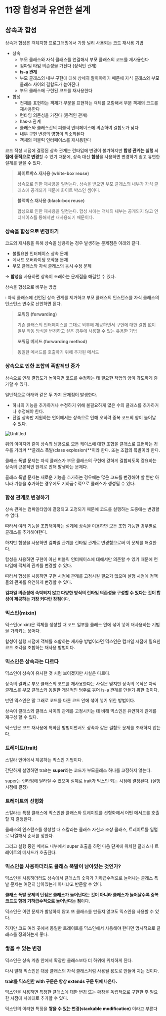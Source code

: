# 11장 합성과 유연한 설계

## 상속과 합성

상속과 합성은 객체지향 프로그래밍에서 가장 널리 사용되는 코드 재사용 기법

- 상속
    - 부모 클래스와 자식 클래스를 연결해서 부모 클래스의 코드를 재사용한다
    - 컴파일 타임 의존성을 가진다 (정적인 관계)
    - **is-a 관계**
    - 부모 클래스의 내부 구현에 대해 상세히 알아야하기 때문에 자식 클래스와 부모 클래스 사이의 결합도가 높아진다
    - 부모 클래스에 구현된 코드를 재사용한다
- 합성
    - 전체를 표현하는 객체가 부분을 표현하는 객체를 포함해서 부분 객체의 코드를 재사용한다
    - 런타임 의존성을 가진다 (동적인 관계)
    - has-a 관계
    - 클래스와 클래스간의 퍼블릭 인터페이스에 의존하여 결합도가 낮다
    - 내부 구현 변경의 영향이 최소화된다
    - 객체의 퍼블릭 인터페이스를 재사용한다
    

코드 작성 시점에 결정된 상속 관계는 런타임에 변경이 불가하지만 **합성 관계는 실행 시점에 동적으로 변경**할 수 있기 때문에,
상속 대신 **합성**을 사용하면 변경하기 쉽고 유연한 설계를 얻을 수 있다. 

> **화이트박스 재사용 (white-box reuse)**
> 
> 
> 상속으로 인한 재사용을 일컫는다. 상속을 받으면 부모 클래스의 내부가 자식 클래스에 공개되기 때문에 화이트 박스인 셈이다.
> 

> **블랙박스 재사용 (black-box reuse)**
> 
> 
> 합성으로 인한 재사용을 일컫는다. 합성 시에는 객체의 내부는 공개되지 않고 인터페이스를 통해서만 재사용되기 때문이다.
> 

### 상속을 합성으로 변경하기

코드의 재사용을 위해 상속을 남용하는 경우 발생하는 문제점은 아래와 같다.

- 불필요한 인터페이스 상속 문제
- 메서드 오버라이딩 오작용 문제
- 부모 클래스와 자식 클래스의 동시 수정 문제

→ **합성**을 사용하면 상속이 초래하는 문제점을 해결할 수 있다.

상속을 합성으로 바꾸는 방법

: 자식 클래스에 선언된 상속 관계를 제거하고 부모 클래스의 인스턴스를 자식 클래스의 인스턴스 변수로 선언하면 된다. 

> **포워딩 (forwarding)**
> 
> 
> 기존 클래스의 인터페이스를 그대로 외부에 제공하면서 구현에 대한 결합 없이 일부 작동 방식을 변경하고 싶은 경우에 사용할 수 있는 유용한 기법
> 
> **포워딩 메서드 (forwarding method)**
> 
> 동일한 메서드를 호출하기 위해 추가된 메서드
> 

### 상속으로 인한 조합의 폭발적인 증가

상속으로 인해 결합도가 높아지면 코드를 수정하는 데 필요한 작업의 양이 과도하게 증가할 수 있다.

일반적으로 아래와 같은 두 가지 문제점이 발생한다.

- 하나의 기능을 추가하거나 수정하기 위해 불필요하게 많은 수의 클래스를 추가하거나 수정해야 한다.
- 단일 상속만 지원하는 언어에서는 상속으로 인해 오히려 중복 코드의 양이 늘어날 수 있다.

![Untitled](https://s3-us-west-2.amazonaws.com/secure.notion-static.com/834bced5-309f-471f-8c8d-901aa392755e/Untitled.png)

위의 이미지와 같이 상속의 남용으로 모든 케이스에 대한 조합을 클래스로 표현하는 경우를 가리켜 **클래스 폭발(class explosion)**이라 한다. 또는 조합의 폭발이라 한다.

클래스 폭발 문제는 자식 클래스가 부모 클래스의 구현에 강하게 결합되도록 강요하는 상속의 근본적인 한계로 인해 발생하는 문제다.

클래스 폭발 문제는 새로운 기능을 추가하는 경우에는 많은 코드를 변경해야 할 뿐만 아니라 기능을 추가하는 경우에도 기하급수적으로 클래스가 생성될 수 있다.

### 합성 관계로 변경하기

상속 관계는 컴파일타임에 결정되고 고정되기 때문에 코드를 실행하는 도중에는 변경할 수 없다.

따라서 여러 기능을 조합해야하는 설계에 상속을 이용하면 모든 조합 가능한 경우별로 클래스를 추가해야한다.

하지만 합성을 사용하면 컴파일 관계를 런타임 관계로 변경함으로써 이 문제를 해결한다.

합성을 사용하면 구현이 아닌 퍼블릭 인터페이스에 대해서만 의존할 수 있기 때문에 런타임에 객체의 관계를 변경할 수 있다.

따라서 합성을 사용하면 구현 시점에 관계를 고정시킬 필요가 없으며 실행 시점에 정책들의 관계를 유연하게 변경할 수 있다.

**컴파일 의존성에 속박되지 않고 다양한 방식의 런타임 의존성을 구성할 수 있다는 것이 합성이 제공하는 가장 커다란 장점**이다.

### 믹스인(mixin)

믹스인(mixin)은 객체를 생성할 때 코드 일부를 클래스 안에 섞어 넣어 재사용하는 기법을 가리키는 용어다.

합성이 실행 시점에 객체를 조합하는 재사용 방법이라면 믹스인은 컴파일 시점에 필요한 코드 조각을 조합하는 재사용 방법이다.

### 믹스인은 상속과는 다르다

믹스인이 상속이 유사한 것 처럼 보이겠지만 사실은 다르다.

상속의 결과로 부모 클래스의 코드를 재사용한다는 사실은 맞지만 상속의 목적은 자식 클래스를 부모 클래스와 동일한 개념적인 범주로 묶어 is-a 관계를 만들기 위한 것이다.

반면 믹스인은 말 그래로 코드를 다른 코드 안에 섞어 넣기 위한 방법이다.

상속이 클래스와 클래스 사이의 관계를 고정시키는 데 비해 믹스인은 유연하게 관계를 재구성 할 수 있다.

믹스인은 코드 재사용에 특화된 방법이면서도 상속과 같은 결합도 문제를 초래하지 않는다.

### 트레이트(trait)

스칼라 언어에서 제공하는 믹스인 기법이다.

간단하게 설명하면 trait는 **super**라는 코드가 부모클래스 하나를 고정하지 않는다.

super는 런타임에 달라질 수 있으며 실제로 trait가 믹스인 되는 시점에 결정된다. (실행시점에 결정)

### 트레이트의 선형화

스칼라는 특정 클래스에 믹스인한 클래스와 트레이트를 선형화해서 어떤 메서드를 호출할 지 결정한다.

클래스의 인스턴스를 생성할 때 스칼라는 클래스 자신과 조상 클래스, 트레이트를 일렬로 나열해서 순서를 정한다.

그리고 실행 중인 메서드 내부에서 super 호출을 하면 다음 단계에 위치한 클래스나 트레이트의 메서드가 호출된다.

### 믹스인을 사용하더라도 클래스 폭발이 남아있는 것인가?

믹스인을 사용하더라도 상속에서 클래스의 숫자가 기하급수적으로 늘어나는 클래스 폭발 문제는 여전히 남아있는게 아니냐고 반문할 수 있다.

**클래스 폭발 문제의 단점은 클래스가 늘어난다는 것이 아니라 클래스가 늘어날수록 중복 코드도 함께 기하급수적으로 늘어난다는 점**이다.

믹스인은 이런 문제가 발생하지 않고 또 클래스를 만들지 않고도 믹스인을 사용할 수 있다.

하지만 코드 여러 곳에서 동일한 트레이트를 믹스인해서 사용해야 한다면 명시적으로 클래스를 정의하는게 좋다.

### 쌓을 수 있는 변경

믹스인은 상속 계층 안에서 확장한 클래스보다 더 하위에 위치하게 된다.

다시 말해 믹스인은 대상 클래스의 자식 클래스처럼 사용될 용도로 만들어 지는 것이다.

**trait를 믹스인한 with 구문은 항상 extends 구문 뒤에 나온다.**

믹스인을 사용하면 특정한 클래스에 대한 변경 또는 확장을 독립적으로 구현한 후 필요한 시점에 차례대로 추가할 수 있다.

믹스인의 이러한 특징을 **쌓을 수 있는 변경(stackable modification)** 이라고 부른다
